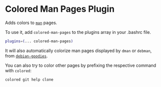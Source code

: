 # Colored Man Pages Plugin

Adds colors to [`man`](https://man7.org/linux/man-pages/man1/man.1.html) pages.

To use it, add `colored-man-pages` to the plugins array in your .bashrc file.

```bash
plugins=(... colored-man-pages)
```

It will also automatically colorize man pages displayed by `dman` or `debman`,
from [`debian-goodies`](https://packages.debian.org/stable/debian-goodies).

You can also try to color other pages by prefixing the respective command with `colored`:

```bash
colored git help clone
```
